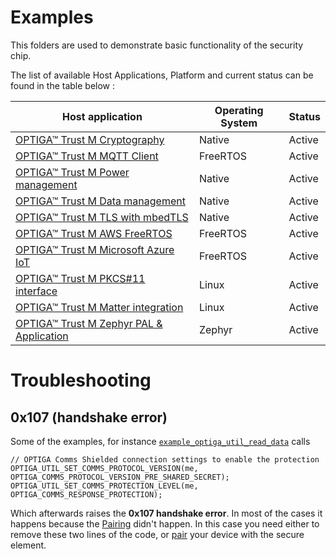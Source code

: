 # Examples

This folders are used to demonstrate basic functionality of the security chip. 

The list of available Host Applications, Platform and current status can be found in the table below :

| Host application                                                                                                                                                       | Operating System | Status |
| ---------------------------------------------------------------------------------------------------------------------------------------------------------------------- | ---------------- | ------ |
| [OPTIGA™ Trust M Cryptography](https://github.com/Infineon/mtb-example-optiga-crypto)                                                                                  | Native           | Active |
| [OPTIGA™ Trust M MQTT Client](https://github.com/Infineon/mtb-example-optiga-mqtt-client)                                                                              | FreeRTOS         | Active |
| [OPTIGA™ Trust M Power management](https://github.com/Infineon/mtb-example-optiga-power-management)                                                                    | Native           | Active |
| [OPTIGA™ Trust M Data management](https://github.com/Infineon/mtb-example-optiga-data-management)                                                                      | Native           | Active |
| [OPTIGA™ Trust M TLS with mbedTLS](https://github.com/Infineon/mbedtls-optiga-trust-m)                                                                                 | Native           | Active |
| [OPTIGA™ Trust M AWS FreeRTOS](https://github.com/Infineon/amazon-freertos-optiga-trust)                                                                               | FreeRTOS         | Active |
| [OPTIGA™ Trust M Microsoft Azure IoT](https://github.com/Infineon/azure-esp32-optiga-trust/)                                                                           | FreeRTOS         | Active |
| [OPTIGA™ Trust M PKCS#11 interface](https://github.com/Infineon/pkcs11-optiga-trust-m)                                                                                 | Linux            | Active |
| [OPTIGA™ Trust M Matter integration](https://github.com/project-chip/connectedhomeip/tree/master/examples/lock-app/infineon/psoc6#building-with-optiga-trust-m-as-hsm) | Linux            | Active |
| [OPTIGA™ Trust M Zephyr PAL & Application](https://github.com/Infineon/optiga-trust-m-zephyr)                                                                          | Zephyr           | Active |

# Troubleshooting

## 0x107 (handshake error)

Some of the examples, for instance [`example_optiga_util_read_data`](https://github.com/Infineon/optiga-trust-m/blob/master/examples/optiga/example_optiga_util_read_data.c#L61) calls
```
// OPTIGA Comms Shielded connection settings to enable the protection
OPTIGA_UTIL_SET_COMMS_PROTOCOL_VERSION(me, OPTIGA_COMMS_PROTOCOL_VERSION_PRE_SHARED_SECRET);
OPTIGA_UTIL_SET_COMMS_PROTECTION_LEVEL(me, OPTIGA_COMMS_RESPONSE_PROTECTION);
```
Which afterwards raises the **0x107 handshake error**. In most of the cases it happens because the [Pairing](https://github.com/Infineon/optiga-trust-m/wiki/Shielded-Connection-101#pairing) didn't happen. In this case you need either to remove these two lines of the code, or [pair](https://github.com/Infineon/optiga-trust-m/blob/master/examples/optiga/usecases/example_pair_host_and_optiga_using_pre_shared_secret.c) your device with the secure element.
